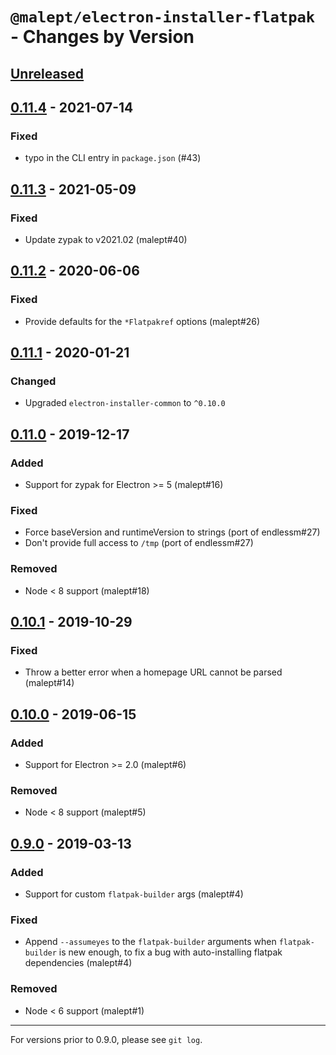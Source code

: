 # `@malept/electron-installer-flatpak` - Changes by Version

## [Unreleased]

[Unreleased]: https://github.com/malept/electron-installer-flatpak/compare/v0.11.4...master

## [0.11.4] - 2021-07-14

[0.11.4]: https://github.com/malept/electron-installer-flatpak/compare/v0.11.3...v0.11.4

### Fixed

* typo in the CLI entry in `package.json` (#43)

## [0.11.3] - 2021-05-09

[0.11.3]: https://github.com/malept/electron-installer-flatpak/compare/v0.11.2...v0.11.3

### Fixed

* Update zypak to v2021.02 (malept#40)

## [0.11.2] - 2020-06-06

[0.11.2]: https://github.com/malept/electron-installer-flatpak/compare/v0.11.1...v0.11.2

### Fixed

* Provide defaults for the `*Flatpakref` options (malept#26)

## [0.11.1] - 2020-01-21

[0.11.1]: https://github.com/malept/electron-installer-flatpak/compare/v0.11.0...v0.11.1

### Changed

* Upgraded `electron-installer-common` to `^0.10.0`

## [0.11.0] - 2019-12-17

[0.11.0]: https://github.com/malept/electron-installer-flatpak/compare/v0.10.1...v0.11.0

### Added

* Support for zypak for Electron >= 5 (malept#16)

### Fixed

* Force baseVersion and runtimeVersion to strings (port of endlessm#27)
* Don't provide full access to `/tmp` (port of endlessm#27)

### Removed

* Node &lt; 8 support (malept#18)

## [0.10.1] - 2019-10-29

[0.10.1]: https://github.com/malept/electron-installer-flatpak/compare/v0.10.0...v0.10.1

### Fixed

* Throw a better error when a homepage URL cannot be parsed (malept#14)

## [0.10.0] - 2019-06-15

[0.10.0]: https://github.com/malept/electron-installer-flatpak/compare/v0.9.0...v0.10.0

### Added

* Support for Electron >= 2.0 (malept#6)

### Removed

* Node &lt; 8 support (malept#5)

## [0.9.0] - 2019-03-13

[0.9.0]: https://github.com/malept/electron-installer-flatpak/compare/v0.8.0...v0.9.0

### Added

* Support for custom `flatpak-builder` args (malept#4)

### Fixed

* Append `--assumeyes` to the `flatpak-builder` arguments when `flatpak-builder` is new enough, to
  fix a bug with auto-installing flatpak dependencies (malept#4)

### Removed

* Node &lt; 6 support (malept#1)

----

For versions prior to 0.9.0, please see `git log`.
